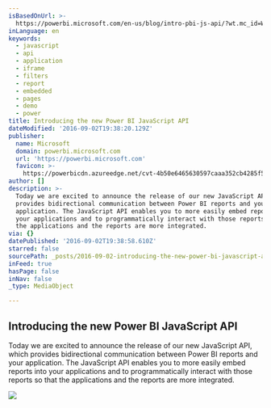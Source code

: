 ```yaml
---
isBasedOnUrl: >-
  https://powerbi.microsoft.com/en-us/blog/intro-pbi-js-api/?wt.mc_id=WW_CE_BI_OO_SCL_TW&Ocid=C+E%20Social%20FY17_Social_TW_MSPowerBI_20160901_560934444
inLanguage: en
keywords:
  - javascript
  - api
  - application
  - iframe
  - filters
  - report
  - embedded
  - pages
  - demo
  - power
title: Introducing the new Power BI JavaScript API
dateModified: '2016-09-02T19:38:20.129Z'
publisher:
  name: Microsoft
  domain: powerbi.microsoft.com
  url: 'https://powerbi.microsoft.com'
  favicon: >-
    https://powerbicdn.azureedge.net/cvt-4b50e6465630597caaa352cb4285f56aa5bf51c6c685f334eabaee04b00bf2db/pictures/favicon.ico
author: []
description: >-
  Today we are excited to announce the release of our new JavaScript API, which
  provides bidirectional communication between Power BI reports and your
  application. The JavaScript API enables you to more easily embed reports into
  your applications and to programmatically interact with those reports so that
  the applications and the reports are more integrated.
via: {}
datePublished: '2016-09-02T19:38:58.610Z'
starred: false
sourcePath: _posts/2016-09-02-introducing-the-new-power-bi-javascript-api.md
inFeed: true
hasPage: false
inNav: false
_type: MediaObject

---
```

<article style=""><h1>Introducing the new Power BI JavaScript API</h1><p>Today we are excited to announce the release of our new JavaScript API, which provides bidirectional communication between Power BI reports and your application. The JavaScript API enables you to more easily embed reports into your applications and to programmatically interact with those reports so that the applications and the reports are more integrated.</p><img src="https://1.gravatar.com/avatar/04d63bfc9e32595a1952dc347b9ca737?s=62&amp;d=http%3A%2F%2F0.gravatar.com%2Favatar%2Fad516503a11cd5ca435acc9bb6523536%3Fs%3D62" /></article>